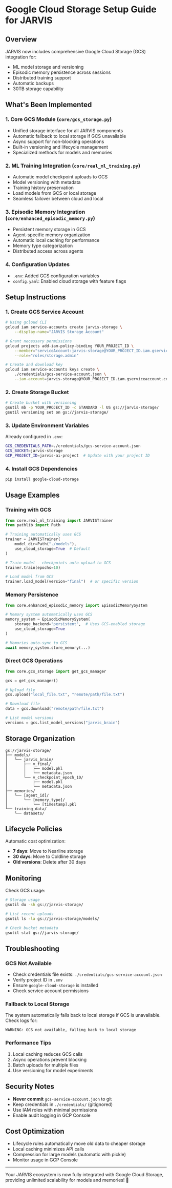 # Google Cloud Storage Setup Guide for JARVIS

## Overview

JARVIS now includes comprehensive Google Cloud Storage (GCS) integration for:
- ML model storage and versioning
- Episodic memory persistence across sessions
- Distributed training support
- Automatic backups
- 30TB storage capability

## What's Been Implemented

### 1. **Core GCS Module** (`core/gcs_storage.py`)
- Unified storage interface for all JARVIS components
- Automatic fallback to local storage if GCS unavailable
- Async support for non-blocking operations
- Built-in versioning and lifecycle management
- Specialized methods for models and memories

### 2. **ML Training Integration** (`core/real_ml_training.py`)
- Automatic model checkpoint uploads to GCS
- Model versioning with metadata
- Training history preservation
- Load models from GCS or local storage
- Seamless failover between cloud and local

### 3. **Episodic Memory Integration** (`core/enhanced_episodic_memory.py`)
- Persistent memory storage in GCS
- Agent-specific memory organization
- Automatic local caching for performance
- Memory type categorization
- Distributed access across agents

### 4. **Configuration Updates**
- `.env`: Added GCS configuration variables
- `config.yaml`: Enabled cloud storage with feature flags

## Setup Instructions

### 1. Create GCS Service Account

```bash
# Using gcloud CLI
gcloud iam service-accounts create jarvis-storage \
    --display-name="JARVIS Storage Account"

# Grant necessary permissions
gcloud projects add-iam-policy-binding YOUR_PROJECT_ID \
    --member="serviceAccount:jarvis-storage@YOUR_PROJECT_ID.iam.gserviceaccount.com" \
    --role="roles/storage.admin"

# Create and download key
gcloud iam service-accounts keys create \
    ./credentials/gcs-service-account.json \
    --iam-account=jarvis-storage@YOUR_PROJECT_ID.iam.gserviceaccount.com
```

### 2. Create Storage Bucket

```bash
# Create bucket with versioning
gsutil mb -p YOUR_PROJECT_ID -c STANDARD -l US gs://jarvis-storage/
gsutil versioning set on gs://jarvis-storage/
```

### 3. Update Environment Variables

Already configured in `.env`:
```bash
GCS_CREDENTIALS_PATH=./credentials/gcs-service-account.json
GCS_BUCKET=jarvis-storage
GCP_PROJECT_ID=jarvis-ai-project  # Update with your project ID
```

### 4. Install GCS Dependencies

```bash
pip install google-cloud-storage
```

## Usage Examples

### Training with GCS

```python
from core.real_ml_training import JARVISTrainer
from pathlib import Path

# Training automatically uses GCS
trainer = JARVISTrainer(
    model_dir=Path("./models"), 
    use_cloud_storage=True  # Default
)

# Train model - checkpoints auto-upload to GCS
trainer.train(epochs=10)

# Load model from GCS
trainer.load_model(version="final")  # or specific version
```

### Memory Persistence

```python
from core.enhanced_episodic_memory import EpisodicMemorySystem

# Memory system automatically uses GCS
memory_system = EpisodicMemorySystem(
    storage_backend="persistent",  # Uses GCS-enabled storage
    use_cloud_storage=True
)

# Memories auto-sync to GCS
await memory_system.store_memory(...)
```

### Direct GCS Operations

```python
from core.gcs_storage import get_gcs_manager

gcs = get_gcs_manager()

# Upload file
gcs.upload("local_file.txt", "remote/path/file.txt")

# Download file
data = gcs.download("remote/path/file.txt")

# List model versions
versions = gcs.list_model_versions("jarvis_brain")
```

## Storage Organization

```
gs://jarvis-storage/
├── models/
│   └── jarvis_brain/
│       ├── v_final/
│       │   ├── model.pkl
│       │   └── metadata.json
│       └── v_checkpoint_epoch_10/
│           ├── model.pkl
│           └── metadata.json
├── memories/
│   └── [agent_id]/
│       └── [memory_type]/
│           └── [timestamp].pkl
└── training_data/
    └── datasets/
```

## Lifecycle Policies

Automatic cost optimization:
- **7 days**: Move to Nearline storage
- **30 days**: Move to Coldline storage
- **Old versions**: Delete after 30 days

## Monitoring

Check GCS usage:
```bash
# Storage usage
gsutil du -sh gs://jarvis-storage/

# List recent uploads
gsutil ls -la gs://jarvis-storage/models/

# Check bucket metadata
gsutil stat gs://jarvis-storage/
```

## Troubleshooting

### GCS Not Available
- Check credentials file exists: `./credentials/gcs-service-account.json`
- Verify project ID in `.env`
- Ensure `google-cloud-storage` is installed
- Check service account permissions

### Fallback to Local Storage
The system automatically falls back to local storage if GCS is unavailable. Check logs for:
```
WARNING: GCS not available, falling back to local storage
```

### Performance Tips
1. Local caching reduces GCS calls
2. Async operations prevent blocking
3. Batch uploads for multiple files
4. Use versioning for model experiments

## Security Notes

- **Never commit** `gcs-service-account.json` to git
- Keep credentials in `./credentials/` (gitignored)
- Use IAM roles with minimal permissions
- Enable audit logging in GCP Console

## Cost Optimization

- Lifecycle rules automatically move old data to cheaper storage
- Local caching minimizes API calls
- Compression for large models (automatic with pickle)
- Monitor usage in GCP Console

---

Your JARVIS ecosystem is now fully integrated with Google Cloud Storage, providing unlimited scalability for models and memories! 🚀